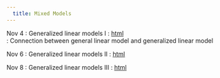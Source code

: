 ```yaml
---
  title: Mixed Models   
---
```

  
Nov 4
: Generalized linear models I
  : [html](https://jlacasa.github.io/stat705_fall2024/classes/day32_11042024)  
: Connection between general linear model and generalized linear model

Nov 6
: Generalized linear models II
  : [html](https://jlacasa.github.io/stat705_fall2024/classes/day33_11062024)  

Nov 8
: Generalized linear models III
  : [html](https://jlacasa.github.io/stat705_fall2024/classes/day34_11082024)  
